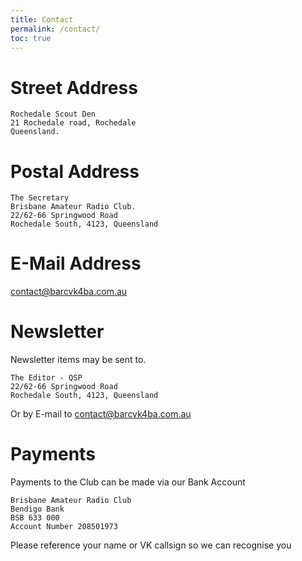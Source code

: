 ```yaml
---
title: Contact
permalink: /contact/
toc: true
---
```


# Street Address

```
Rochedale Scout Den
21 Rochedale road, Rochedale
Queensland.
```

# Postal Address

```
The Secretary
Brisbane Amateur Radio Club.
22/62-66 Springwood Road
Rochedale South, 4123, Queensland
```

# E-Mail Address

[contact@barcvk4ba.com.au](mailto:contact@barcvk4ba.com.au)

# Newsletter

Newsletter items may be sent to.

```
The Editor - QSP
22/62-66 Springwood Road
Rochedale South, 4123, Queensland
```

Or by E-mail to [contact@barcvk4ba.com.au](mailto:contact@barcvk4ba.com.au)

# Payments

Payments to the Club can be made via our Bank Account

```
Brisbane Amateur Radio Club
Bendigo Bank
BSB 633 000
Account Number 208501973
```

Please reference your name or VK callsign so we can recognise you

